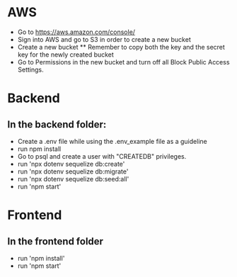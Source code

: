 ﻿# AWS
* Go to https://aws.amazon.com/console/
* Sign into AWS and go to S3 in order to create a new bucket
* Create a new bucket
  \*\* Remember to copy both the key and the secret key for the newly created bucket
* Go to Permissions in the new bucket and turn off all Block Public Access Settings.
# Backend
## In the backend folder:
* Create a .env file while using the .env\_example file as a guideline
* run npm install
* Go to psql and create a user with "CREATEDB" privileges.
* run 'npx dotenv sequelize db:create'
* run 'npx dotenv sequelize db:migrate'
* run 'npx dotenv sequelize db:seed:all'
* run 'npm start'
# Frontend
## In the frontend folder
* run 'npm install'
* run 'npm start'
